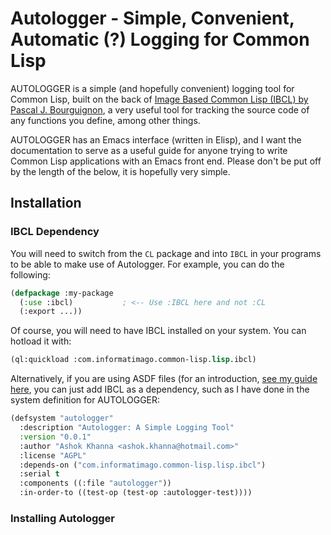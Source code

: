 # Autologger - Simple, Convenient, Automatic (?) Logging for Common Lisp

AUTOLOGGER is a simple (and hopefully convenient) logging tool for Common Lisp, built on the back of [Image Based Common Lisp (IBCL) by Pascal J. Bourguignon](https://www.informatimago.com/develop/lisp/com/informatimago/small-cl-pgms/ibcl/), a very useful tool for tracking the source code of any functions you define, among other things.

AUTOLOGGER has an Emacs interface (written in Elisp), and I want the documentation to serve as a useful guide for anyone trying to write Common Lisp applications with an Emacs front end. Please don't be put off by the length of the below, it is hopefully very simple.

## Installation
### IBCL Dependency
You will need to switch from the `CL` package and into `IBCL` in your programs to be able to make use of Autologger. For example, you can do the following:

```lisp
(defpackage :my-package
  (:use :ibcl)           ; <-- Use :IBCL here and not :CL
  (:export ...))
```

Of course, you will need to have IBCL installed on your system. You can hotload it with:

```lisp
(ql:quickload :com.informatimago.common-lisp.lisp.ibcl)
```

Alternatively, if you are using ASDF files (for an introduction, [see my guide here](https://ashok-khanna.medium.com/introduction-to-asdf-d25efe2780c2), you can just add IBCL as a dependency, such as I have done in the system definition for AUTOLOGGER:

```lisp
(defsystem "autologger"
  :description "Autologger: A Simple Logging Tool"
  :version "0.0.1"
  :author "Ashok Khanna <ashok.khanna@hotmail.com>"
  :license "AGPL"
  :depends-on ("com.informatimago.common-lisp.lisp.ibcl")
  :serial t
  :components ((:file "autologger"))
  :in-order-to ((test-op (test-op :autologger-test))))
```
### Installing Autologger

